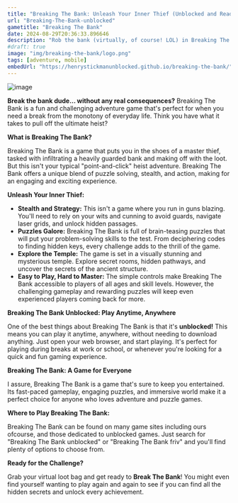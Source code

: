 ```yaml
---
title: "Breaking The Bank: Unleash Your Inner Thief (Unblocked and Ready to Play!)"
url: "Breaking-The-Bank-unblocked"
gametitle: "Breaking The Bank"
date: 2024-08-29T20:36:33.896646
description: "Rob the bank (virtually, of course! LOL) in Breaking The Bank, an exciting adventure game that's unblocked, play on your desktop or mobile device. Experience thrilling gameplay, challenging puzzles, and a unique world to explore."
#draft: true
image: "img/breaking-the-bank/logo.png"
tags: [adventure, mobile]
embedUrl: "https://henrystickmanunblocked.github.io/breaking-the-bank/"
---
```


![image](https://github.com/user-attachments/assets/e01e950d-c072-4031-970f-78cf1e162208)

**Break the bank dude… without any real consequences?**  Breaking The Bank is a fun and challenging adventure game that's perfect for when you need a break from the monotony of everyday life.  Think you have what it takes to pull off the ultimate heist?  

**What is Breaking The Bank?** 

Breaking The Bank is a game that puts you in the shoes of a master thief, tasked with infiltrating a heavily guarded bank and making off with the loot.  But this isn't your typical "point-and-click" heist adventure.  Breaking The Bank offers a unique blend of puzzle solving, stealth, and action, making for an engaging and exciting experience. 

**Unleash Your Inner Thief:**

* **Stealth and Strategy:**  This isn't a game where you run in guns blazing.  You'll need to rely on your wits and cunning to avoid guards, navigate laser grids, and unlock hidden passages.  
* **Puzzles Galore:** Breaking The Bank is full of brain-teasing puzzles that will put your problem-solving skills to the test.  From deciphering codes to finding hidden keys, every challenge adds to the thrill of the game.
* **Explore the Temple:** The game is set in a visually stunning and mysterious temple.  Explore secret rooms, hidden pathways, and uncover the secrets of the ancient structure. 
* **Easy to Play, Hard to Master:**  The simple controls make Breaking The Bank accessible to players of all ages and skill levels. However, the challenging gameplay and rewarding puzzles will keep even experienced players coming back for more. 

**Breaking The Bank Unblocked: Play Anytime, Anywhere**

One of the best things about Breaking The Bank is that it's **unblocked!**  This means you can play it anytime, anywhere, without needing to download anything.  Just open your web browser, and start playing.  It's perfect for playing during breaks at work or school, or whenever you're looking for a quick and fun gaming experience. 

**Breaking The Bank: A Game for Everyone**

I assure, Breaking The Bank is a game that's sure to keep you entertained.  Its fast-paced gameplay, engaging puzzles, and immersive world make it a perfect choice for anyone who loves adventure and puzzle games.  

**Where to Play Breaking The Bank:**

Breaking The Bank can be found on many game sites including ours ofcourse, and those dedicated to unblocked games.  Just search for "Breaking The Bank unblocked" or "Breaking The Bank friv" and you'll find plenty of options to choose from. 

**Ready for the Challenge?**

Grab your virtual loot bag and get ready to **Break The Bank**!   You might even find yourself wanting to play again and again to see if you can find all the hidden secrets and unlock every achievement.  

